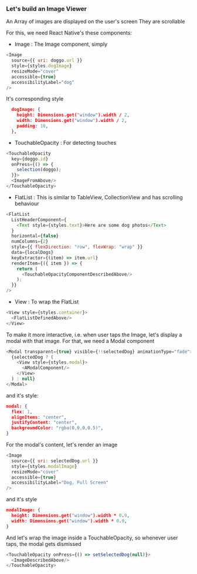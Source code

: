 ### Let's build an Image Viewer

An Array of images are displayed on the user's screen
They are scrollable

For this, we need React Native's these components:
- Image : The Image component, simply
``` js
<Image
  source={{ uri: doggo.url }}
  style={styles.dogImage}
  resizeMode="cover"
  accessible={true}
  accessibilityLabel="dog"
/>
```
It's corresponding style
``` json
  dogImage: {
    height: Dimensions.get("window").width / 2,
    width: Dimensions.get("window").width / 2,
    padding: 10,
  },
```

- TouchableOpacity : For detecting touches
``` js
<TouchableOpacity
  key={doggo.id}
  onPress={() => {
    selection(doggo);
  }}>
  <ImageFromAbove/>
</TouchableOpacity>
```

- FlatList : This is similar to TableView, CollectionView and has scrolling behaviour
``` js
<FlatList
  ListHeaderComponent={
    <Text style={styles.text}>Here are some dog photos</Text>
  }
  horizontal={false}
  numColumns={2}
  style={{ flexDirection: "row", flexWrap: "wrap" }}
  data={localDogs}
  keyExtractor={(item) => item.url}
  renderItem={({ item }) => {
    return (
      <TouchableOpacityComponentDescribedAbove/>
    );
  }}
/>
```

- View : To wrap the FlatList 
``` js
<View style={styles.container}>
  <FlatListDefinedAbove/>
</View>
```

To make it more interactive, i.e. when user taps the Image, let's display a modal with that image.
For that, we need a Modal component
``` js
<Modal transparent={true} visible={!!selectedDog} animationType="fade">
  {selectedDog ? (
    <View style={styles.modal}>
      <AModalComponent/>
    </View>
  ) : null}
</Modal>
```
and it's style:

``` json
modal: {
  flex: 1,
  alignItems: "center",
  justifyContent: "center",
  backgroundColor: "rgba(0,0,0,0.5)",
}
```

For the modal's content, let's render an image

``` js
<Image
  source={{ uri: selectedDog.url }}
  style={styles.modalImage}
  resizeMode="cover"
  accessible={true}
  accessibilityLabel="Dog, Full Screen"
/>
```
and it's style
``` json
modalImage: {
  height: Dimensions.get("window").width * 0.9,
  width: Dimensions.get("window").width * 0.9,
}
```

And let's wrap the image inside a TouchableOpacity, so whenever user taps, the modal gets dismissed
``` js
<TouchableOpacity onPress={() => setSelectedDog(null)}>
  <ImageDescribedAbove/>
</TouchableOpacity>
```

